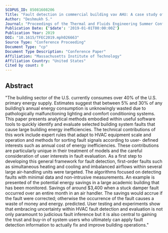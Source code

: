 ```yaml
---
SCOPUS_ID: 85081608206
Title: "Fault detection in commercial building vav AHU: A case study of an academic building"
Author: "Deshmukh S."
Journal: "Proceedings of the Thermal and Fluids Engineering Summer Conference"
Publication Date: {'$date': '2019-01-01T00:00:00Z'}
Publication Year: 2019
DOI: "10.1615/TFEC2019.mph026663"
Source Type: "Conference Proceeding"
Document Type: "cp"
Document Type Description: "Conference Paper"
Affiliation: "Massachusetts Institute of Technology"
Affiliation Country: "United States"
Cited by count: 0
---
```


## Abstract
"The building sector of the U.S. currently consumes over 40% of the U.S. primary energy supply. Estimates suggest that between 5% and 30% of any building’s annual energy consumption is unknowingly wasted due to pathologically malfunctioning lighting and comfort conditioning systems. This paper presents analytical methods embodied within useful software tools to quickly identify and evaluate selected building system faults that cause large building energy inefficiencies. The technical contributions of this work include expert rules that adapt to HVAC equipment scale and operation and methods for sorting fault signals according to user- defined interests such as annual cost of energy inefficiencies. These contributions are particularly unique in their treatment of models and the careful consideration of user interests in fault evaluation. As a first step to developing this general framework for fault detection, first-order faults such as simultaneous heating and cooling and imbalanced airflows within several large air-handling units were targeted. The algorithms focused on detecting faults with minimal data and non-intrusive measurements. An example is presented of the potential energy savings in a large academic building that has been monitored. Savings of around $3,400 when a stuck damper fault occurred over an entire month in an air handler. The savings would accrue if the fault were corrected; otherwise the occurrence of the fault causes a waste of money and energy. predicted. User testing and experiments show that embracing uncertainty within HVAC fault detection and evaluation is not only paramount to judicious fault inference but it is also central to gaining the trust and buy-in of system users who ultimately can apply fault detection information to actually fix and improve building operations."
